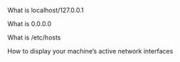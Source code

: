 What is localhost/127.0.0.1

What is 0.0.0.0

What is /etc/hosts

How to display your machine’s active network interfaces

